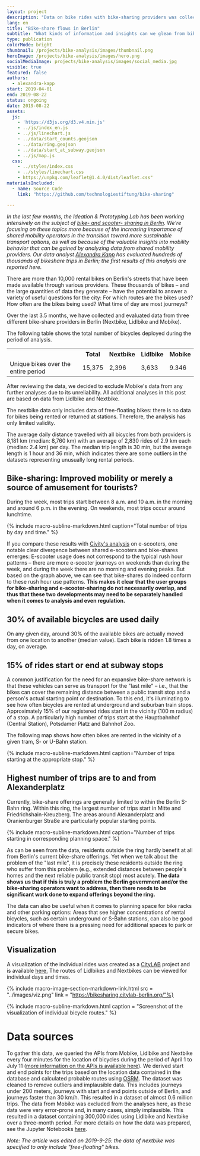 ```yaml
---
layout: project
description: "Data on bike rides with bike-sharing providers was collected and evaluated for a period of 3 months."
lang: en
title: "Bike-share flows in Berlin"
subtitle: "What kinds of information and insights can we glean from bike-sharing data?"
type: publication
colorMode: bright
thumbnail: /projects/bike-analysis/images/thumbnail.png
heroImage: /projects/bike-analysis/images/hero.png
socialMediaImage: projects/bike-analysis/images/social_media.jpg
visible: true
featured: false
authors:
  - alexandra-kapp
start: 2019-04-01
end: 2019-08-22
status: ongoing
date: 2019-08-22
assets:
  js:
    - 'https://d3js.org/d3.v4.min.js'
    - ../js/index_en.js
    - ../js/linechart.js
    - ../data/start_counts.geojson
    - ../data/ring.geojson
    - ../data/start_at_subway.geojson
    - ../js/map.js
  css:
    - ../styles/index.css
    - ../styles/linechart.css
    - https://unpkg.com/leaflet@1.4.0/dist/leaflet.css"
materialsIncluded:
  - name: Source Code
    link: "https://github.com/technologiestiftung/bike-sharing"

---
```

<script src="https://unpkg.com/leaflet@1.4.0/dist/leaflet.js"
integrity="sha512-QVftwZFqvtRNi0ZyCtsznlKSWOStnDORoefr1enyq5mVL4tmKB3S/EnC3rRJcxCPavG10IcrVGSmPh6Qw5lwrg=="
crossorigin=""></script>

_In the last few months, the Ideation & Prototyping Lab has been working intensively on the subject of [bike- and scooter- sharing in Berlin](https://lab.technologiestiftung-berlin.de/projects/bike-sharing/de/). We're focusing on these topics more because of the increasing importance of shared mobility operators in the transition toward more sustainable transport options, as well as because of the valuable insights into mobility behavior that can be gained by analyzing data from shared mobility providers. Our data analyst [Alexandra Kapp](https://twitter.com/lxndrkp) has evaluated hundreds of thousands of bikeshare trips in Berlin; the first results of this analysis are reported here._

There are more than 10,000 rental bikes on Berlin's streets that have been made available through various providers. These thousands of bikes – and the large quantities of data they generate – have the potential to answer a variety of useful questions for the city: For which routes are the bikes used? How often are the bikes being used? What time of day are most journeys?

Over the last 3.5 months, we have collected and evaluated data from three different bike-share providers in Berlin (Nextbike, Lidlbike and Mobike). 

The following table shows the total number of bicycles deployed during the period of analysis.

<div class = 'project-text'>
<table class = 'table'> <tr> <th></th> <th>Total</th><th>Nextbike</th> <th>Lidlbike</th> <th>Mobike</th></tr>
<tr> <td>Unique bikes over the entire period</td> <td>15,375</td><td>2,396</td> <td>3,633</td> <td>9.346</td></tr>
</table>
</div>
After reviewing the data, we decided to exclude Mobike's data from any further analyses due to its unreliability. All additional analyses in this post are based on data from Lidlbike and Nextbike.

The nextbike data only includes data of free-floating bikes: there is no data for bikes being rented or returned at stations. Therefore, the analysis has only limited validity.

The average daily distance travelled with all bicycles from both providers is 8,181 km (median: 8,760 km) with an average of 2,830 rides of 2.9 km each (median: 2.4 km) per day. The median trip length is 30 min, but the average length is 1 hour and 36 min, which indicates there are some outliers in the datasets representing unusually long rental periods. 

## Bike-sharing: Improved mobility or merely a source of amusement for tourists?
During the week, most trips start between 8 a.m. and 10 a.m. in the morning and around 6 p.m. in the evening. On weekends, most trips occur around lunchtime.

<div id= "word_count_linechart" alt="Line chart with number of written requests by year"></div>
{% include macro-subline-markdown.html caption="Total number of trips by day and time." %}
<p></p>

If you compare these results with [Civity's analysis](http://scooters.civity.de/) on e-scooters, one notable clear divergence between shared e-scooters and bike-shares emerges: E-scooter usage does not correspond to the typical rush hour patterns – there are more e-scooter journeys on weekends than during the week, and during the week there are no morning and evening peaks. But based on the graph above, we can see that bike-shares do indeed conform to these rush hour use patterns. <b>This makes it clear that the user groups for bike-sharing and e-scooter-sharing do not necessarily overlap, and thus that these two developments may need to be separately handled when it comes to analysis and even regulation.</b>

## 30% of available bicycles are used daily
On any given day, around 30% of the available bikes are actually moved from one location to another (median value). Each bike is ridden 1.8 times a day, on average.

## 15% of rides start or end at subway stops
A common justification for the need for an expansive bike-share network is that these vehicles can serve as transport for the "last mile" – i.e., that the bikes can cover the remaining distance between a public transit stop and a person's actual starting point or destination. To this end, it's illuminating to see how often bicycles are rented at underground and suburban train stops.
Approximately 15% of our registered rides start in the vicinity (100 m radius) of a stop. A particularly high number of trips start at the Hauptbahnhof (Central Station), Potsdamer Platz and Bahnhof Zoo.

The following map shows how often bikes are rented in the vicinity of a given tram, S- or U-Bahn station.

<div class="map" id= "mapvbb" alt=""></div>
{% include macro-subline-markdown.html caption="Number of trips starting at the appropriate stop." %}
<p></p>

## Highest number of trips are to and from Alexanderplatz
Currently, bike-share offerings are generally limited to within the Berlin S-Bahn ring. Within this ring, the largest number of trips start in Mitte and Friedrichshain-Kreuzberg. The areas around Alexanderplatz and Oranienburger Straße are particularly popular starting points.

<div class= "map" id= "map" alt=""></div>
{% include macro-subline-markdown.html caption="Number of trips starting in corresponding planning space." %}
<p></p>

As can be seen from the data, residents outside the ring hardly benefit at all from Berlin's current bike-share offerings. Yet when we talk about the problem of the "last mile", it is precisely these residents outside the ring who suffer from this problem (e.g., extended distances between people's homes and the next reliable public transit stop) most acutely. <b>The data shows us that if this is truly a problem the Berlin government and/or the bike-sharing operators want to address, then there needs to be significant work done to expand offerings beyond the ring.</b>

The data can also be useful when it comes to planning space for bike racks and other parking options: Areas that see higher concentrations of rental bicycles, such as certain underground or S-Bahn stations, can also be good indicators of where there is a pressing need for additional spaces to park or secure bikes.

## Visualization
A visualization of the individual rides was created as a [CityLAB](https://www.citylab-berlin.org/) project and is available [here.](https://bikesharing.citylab-berlin.org/) The routes of Lidlbikes and Nextbikes can be viewed for individual days and times.

{% include macro-image-section-markdown-link.html src = "../images/viz.png" link = "https://bikesharing.citylab-berlin.org/"%}

{% include macro-subline-markdown.html caption = "Screenshot of the visualization of individual bicycle routes." %}

# Data sources
To gather this data, we queried the APIs from Mobike, Lidlbike and Nextbike every four minutes for the location of bicycles during the period of April 1 to July 11 ([more information on the APIs is available here](https://lab.technologiestiftung-berlin.de/projects/bike-sharing/de/)). We derived start and end points for the trips based on the location data contained in the database and calculated probable routes using [OSRM](http://project-osrm.org/). The dataset was cleaned to remove outliers and implausible data. This includes journeys under 200 meters, journeys with start and end points outside of Berlin, and journeys faster than 30 km/h. This resulted in a dataset of almost 0.6 million trips. The data from Mobike was excluded from the analyses here, as these data were very error-prone and, in many cases, simply implausible. This resulted in a dataset containing 300,000 rides using Lidlbike and Nextbike over a three-month period. For more details on how the data was prepared, see the Jupyter Notebooks [here](https://github.com/technologiestiftung/bike-sharing/blob/master/README.md).

_Note: The article was edited on 2019-9-25: the data of nextbike was specified to only include "free-floating" bikes._
